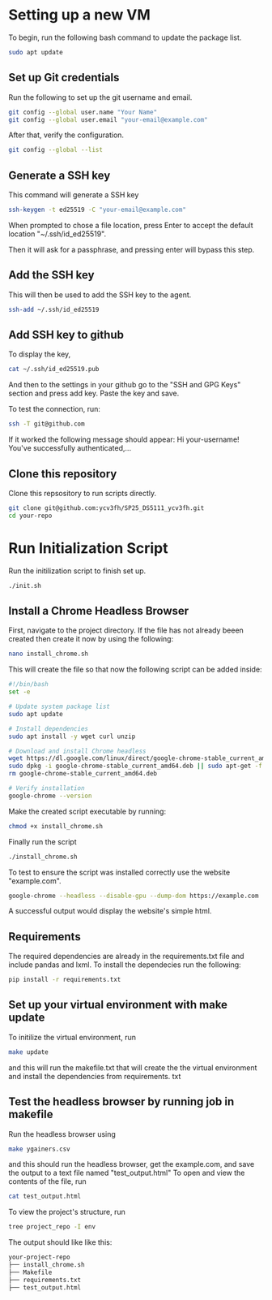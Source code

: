 # Setting up a new VM
To begin, run the following bash command to update the package list.
```bash
sudo apt update
```
## Set up Git credentials
Run the following to set up the git username and email. 
```bash
git config --global user.name "Your Name"
git config --global user.email "your-email@example.com"
```
After that, verify the configuration.
```bash
git config --global --list
```
## Generate a SSH key
This command will generate a SSH key
```bash
ssh-keygen -t ed25519 -C "your-email@example.com"
```
When prompted to chose a file location, press Enter to accept the default location "~/.ssh/id_ed25519".

Then it will ask for a passphrase, and pressing enter will bypass this step.

## Add the SSH key
This will then be used to add the SSH key to the agent.
```bash
ssh-add ~/.ssh/id_ed25519
```
## Add SSH key to github
To display the key, 
```bash
cat ~/.ssh/id_ed25519.pub
```
And then to the settings in your github go to the "SSH and GPG Keys" section and press add key. Paste the key and save.

To test the connection, run:
```bash
ssh -T git@github.com
```
If it worked the following message should appear: Hi your-username! You've successfully authenticated,...

## Clone this repository
Clone this repsository to run scripts directly.
```bash
git clone git@github.com:ycv3fh/SP25_DS5111_ycv3fh.git
cd your-repo
```
# Run Initialization Script
Run the initilization script to finish set up.
```bash
./init.sh
```
## Install a Chrome Headless Browser
First, navigate to the project directory.
If the file has not already beeen created then create it now by using the following:
```bash
nano install_chrome.sh
```
This will create the file so that now the following script can be added inside:
```bash
#!/bin/bash
set -e

# Update system package list
sudo apt update

# Install dependencies
sudo apt install -y wget curl unzip

# Download and install Chrome headless
wget https://dl.google.com/linux/direct/google-chrome-stable_current_amd64.deb
sudo dpkg -i google-chrome-stable_current_amd64.deb || sudo apt-get -f install -y
rm google-chrome-stable_current_amd64.deb

# Verify installation
google-chrome --version
```
Make the created script executable by running:
```bash
chmod +x install_chrome.sh
```
Finally run the script
```bash
./install_chrome.sh
```
To test to ensure the script was installed correctly use the website "example.com".
```bash
google-chrome --headless --disable-gpu --dump-dom https://example.com
```
A successful output would display the website's simple html.

## Requirements

The required dependencies are already in the requirements.txt file and include pandas and lxml. To install the dependecies run the following:
```bash
pip install -r requirements.txt
```

## Set up your virtual environment with make update
To initilize the virtual environment, run
```bash
make update
```
and this will run the makefile.txt that will create the the virtual environment and install the dependencies from requirements. txt

## Test the headless browser by running job in makefile
Run the headless browser using 
```bash
make ygainers.csv
```
and this should run the headless browser, get the example.com, and save the output to a text file named "test_output.html"
To open and view the contents of the file, run
```bash
cat test_output.html
```

To view the project's structure, run
```bash
tree project_repo -I env
```
The output should like like this:
```bash
your-project-repo
├── install_chrome.sh
├── Makefile
├── requirements.txt
├── test_output.html
```
